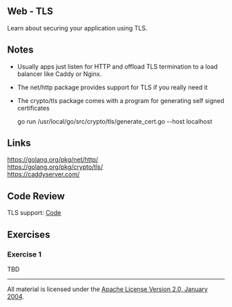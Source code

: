 ## Web - TLS

Learn about securing your application using TLS.

## Notes

* Usually apps just listen for HTTP and offload TLS termination to a load balancer like Caddy or Nginx.
* The net/http package provides support for TLS if you really need it
* The crypto/tls package comes with a program for generating self signed certificates

    go run /usr/local/go/src/crypto/tls/generate_cert.go --host localhost

## Links

https://golang.org/pkg/net/http/  
https://golang.org/pkg/crypto/tls/  
https://caddyserver.com/  

## Code Review

TLS support: [Code](example1/main.go)

## Exercises

### Exercise 1

TBD
___
All material is licensed under the [Apache License Version 2.0, January 2004](http://www.apache.org/licenses/LICENSE-2.0).
